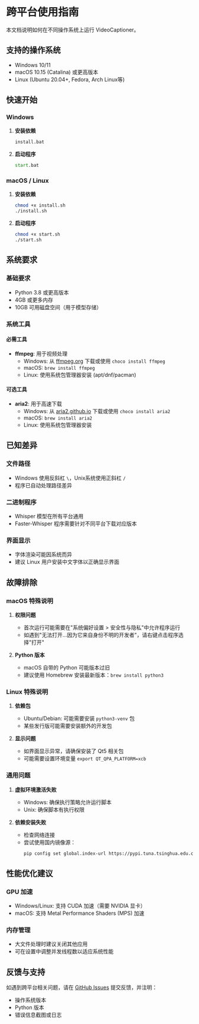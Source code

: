 # 跨平台使用指南

本文档说明如何在不同操作系统上运行 VideoCaptioner。

## 支持的操作系统

- Windows 10/11
- macOS 10.15 (Catalina) 或更高版本
- Linux (Ubuntu 20.04+, Fedora, Arch Linux等)

## 快速开始

### Windows

1. **安装依赖**

   ```cmd
   install.bat
   ```

2. **启动程序**
   ```cmd
   start.bat
   ```

### macOS / Linux

1. **安装依赖**

   ```bash
   chmod +x install.sh
   ./install.sh
   ```

2. **启动程序**
   ```bash
   chmod +x start.sh
   ./start.sh
   ```

## 系统要求

### 基础要求

- Python 3.8 或更高版本
- 4GB 或更多内存
- 10GB 可用磁盘空间（用于模型存储）

### 系统工具

#### 必需工具

- **ffmpeg**: 用于视频处理
  - Windows: 从 [ffmpeg.org](https://ffmpeg.org/download.html) 下载或使用 `choco install ffmpeg`
  - macOS: `brew install ffmpeg`
  - Linux: 使用系统包管理器安装 (apt/dnf/pacman)

#### 可选工具

- **aria2**: 用于高速下载
  - Windows: 从 [aria2.github.io](https://aria2.github.io/) 下载或使用 `choco install aria2`
  - macOS: `brew install aria2`
  - Linux: 使用系统包管理器安装

## 已知差异

### 文件路径

- Windows 使用反斜杠 `\`，Unix系统使用正斜杠 `/`
- 程序已自动处理路径差异

### 二进制程序

- Whisper 模型在所有平台通用
- Faster-Whisper 程序需要针对不同平台下载对应版本

### 界面显示

- 字体渲染可能因系统而异
- 建议 Linux 用户安装中文字体以正确显示界面

## 故障排除

### macOS 特殊说明

1. **权限问题**
   - 首次运行可能需要在"系统偏好设置 > 安全性与隐私"中允许程序运行
   - 如遇到"无法打开...因为它来自身份不明的开发者"，请右键点击程序选择"打开"

2. **Python 版本**
   - macOS 自带的 Python 可能版本过旧
   - 建议使用 Homebrew 安装最新版本：`brew install python3`

### Linux 特殊说明

1. **依赖包**
   - Ubuntu/Debian: 可能需要安装 `python3-venv` 包
   - 某些发行版可能需要安装额外的开发包

2. **显示问题**
   - 如界面显示异常，请确保安装了 Qt5 相关包
   - 可能需要设置环境变量 `export QT_QPA_PLATFORM=xcb`

### 通用问题

1. **虚拟环境激活失败**
   - Windows: 确保执行策略允许运行脚本
   - Unix: 确保脚本有执行权限

2. **依赖安装失败**
   - 检查网络连接
   - 尝试使用国内镜像源：
     ```bash
     pip config set global.index-url https://pypi.tuna.tsinghua.edu.cn/simple
     ```

## 性能优化建议

### GPU 加速

- Windows/Linux: 支持 CUDA 加速（需要 NVIDIA 显卡）
- macOS: 支持 Metal Performance Shaders (MPS) 加速

### 内存管理

- 大文件处理时建议关闭其他应用
- 可在设置中调整并发线程数以适应系统性能

## 反馈与支持

如遇到跨平台相关问题，请在 [GitHub Issues](https://github.com/WEIFENG2333/VideoCaptioner/issues) 提交反馈，并注明：

- 操作系统版本
- Python 版本
- 错误信息截图或日志
